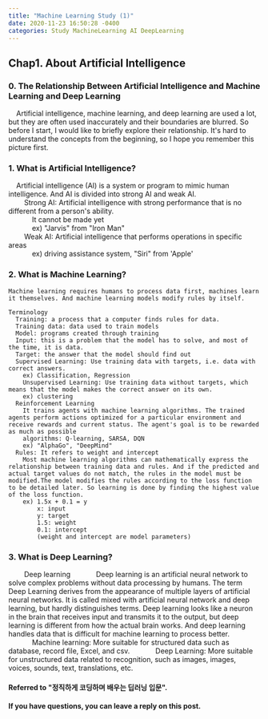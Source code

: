 ```yaml
---
title: "Machine Learning Study (1)"
date: 2020-11-23 16:50:28 -0400
categories: Study MachineLearning AI DeepLearning
---
```


## Chap1. About Artificial Intelligence
### 0. The Relationship Between Artificial Intelligence and Machine Learning and Deep Learning
&nbsp;&nbsp;&nbsp;&nbsp;Artificial intelligence, machine learning, and deep learning are used a lot, but they are often used inaccurately and their boundaries are blurred. So before I start, I would like to briefly explore their relationship. It's hard to understand the concepts from the beginning, so I hope you remember this picture first.

### 1. What is Artificial Intelligence?
&nbsp;&nbsp;&nbsp;&nbsp;Artificial intelligence (AI) is a system or program to mimic human intelligence. And AI is divided into strong AI and weak AI.  
&nbsp;&nbsp;&nbsp;&nbsp;&nbsp;&nbsp;&nbsp;&nbsp;Strong AI: Artificial intelligence with strong performance that is no different from a person's ability.  
&nbsp;&nbsp;&nbsp;&nbsp;&nbsp;&nbsp;&nbsp;&nbsp;&nbsp;&nbsp;&nbsp;&nbsp;It cannot be made yet  
&nbsp;&nbsp;&nbsp;&nbsp;&nbsp;&nbsp;&nbsp;&nbsp;&nbsp;&nbsp;&nbsp;&nbsp;ex) "Jarvis" from "Iron Man"  
&nbsp;&nbsp;&nbsp;&nbsp;&nbsp;&nbsp;&nbsp;&nbsp;Weak AI: Artificial intelligence that performs operations in specific areas  
&nbsp;&nbsp;&nbsp;&nbsp;&nbsp;&nbsp;&nbsp;&nbsp;&nbsp;&nbsp;&nbsp;&nbsp;ex) driving assistance system, "Siri" from 'Apple'

### 2. What is Machine Learning?
```
Machine learning requires humans to process data first, machines learn it themselves. And machine learning models modify rules by itself.

Terminology  
  Training: a process that a computer finds rules for data.
  Training data: data used to train models  
  Model: programs created through training  
  Input: this is a problem that the model has to solve, and most of the time, it is data.  
  Target: the answer that the model should find out  
  Supervised Learning: Use training data with targets, i.e. data with correct answers.
    ex) Classification, Regression
    Unsupervised Learning: Use training data without targets, which means that the model makes the correct answer on its own.  
    ex) clustering  
  Reinforcement Learning
    It trains agents with machine learning algorithms. The trained agents perform actions optimized for a particular environment and receive rewards and current status. The agent's goal is to be rewarded as much as possible  
    algorithms: Q-learning, SARSA, DQN  
    ex) "AlphaGo", "DeepMind"  
  Rules: It refers to weight and intercept
    Most machine learning algorithms can mathematically express the relationship between training data and rules. And if the predicted and actual target values do not match, the rules in the model must be modified.The model modifies the rules according to the loss function to be detailed later. So learning is done by finding the highest value of the loss function.
    ex) 1.5x + 0.1 = y
        x: input
        y: target
        1.5: weight
        0.1: intercept
        (weight and intercept are model parameters)
```

### 3. What is Deep Learning?
&nbsp;&nbsp;&nbsp;&nbsp;&nbsp;&nbsp;&nbsp;&nbsp;Deep learning
&nbsp;&nbsp;&nbsp;&nbsp;&nbsp;&nbsp;&nbsp;&nbsp;&nbsp;&nbsp;&nbsp;&nbsp;Deep learning is an artificial neural network to solve complex problems without data processing by humans. The term Deep Learning derives from the appearance of multiple layers of artificial neural networks. It is called mixed with artificial neural network and deep learning, but hardly distinguishes terms. Deep learning looks like a neuron in the brain that receives input and transmits it to the output, but deep learning is different from how the actual brain works. And deep learning handles data that is difficult for machine learning to process better.
&nbsp;&nbsp;&nbsp;&nbsp;&nbsp;&nbsp;&nbsp;&nbsp;&nbsp;&nbsp;&nbsp;&nbsp;Machine learning: More suitable for structured data such as database, record file, Excel, and csv.
&nbsp;&nbsp;&nbsp;&nbsp;&nbsp;&nbsp;&nbsp;&nbsp;&nbsp;&nbsp;&nbsp;&nbsp;Deep Learning: More suitable for unstructured data related to recognition, such as images, images, voices, sounds, text, translations, etc.

#### Referred to "정직하게 코딩하며 배우는 딥러닝 입문".
#### If you have questions, you can leave a reply on this post.
